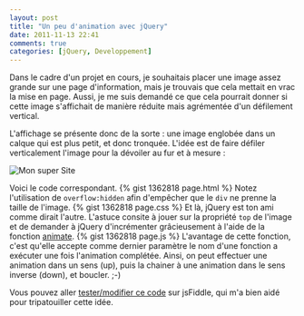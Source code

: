 ```yaml
---
layout: post
title: "Un peu d'animation avec jQuery"
date: 2011-11-13 22:41
comments: true
categories: [jQuery, Developpement]
---
```

Dans le cadre d'un projet en cours, je souhaitais placer une image assez grande sur une page d'information, mais je trouvais que cela mettait en vrac la mise en page. Aussi, je me suis demandé ce que cela pourrait donner si cette image s'affichait de manière réduite mais agrémentée d'un défilement vertical.
<!--more-->
L'affichage se présente donc de la sorte : une image englobée dans un calque qui est plus petit, et donc tronquée. L'idée est de faire défiler verticalement l'image pour la dévoiler au fur et à mesure :

![Mon super Site](https://lh5.googleusercontent.com/-Z6Vkpu1xtdw/TsA9sQUDMxI/AAAAAAAAA-Y/ysQhdLEZfWA/s986/1321221551960.png)

Voici le code correspondant.
{% gist 1362818 page.html %}
Notez l'utilisation de <code>overflow:hidden</code> afin d'empêcher que le <code>div</code> ne prenne la taille de l'image.
{% gist 1362818 page.css %}
Et là, jQuery est ton ami comme dirait l'autre. L'astuce consite à jouer sur la propriété <code>top</code> de l'image et de demander à jQuery d'incrémenter grâcieusement à l'aide de la fonction [animate](http://api.jquery.com/animate/).
{% gist 1362818 page.js %}
L'avantage de cette fonction, c'est qu'elle accepte comme dernier paramètre le nom d'une fonction a exécuter une fois l'animation complétée. Ainsi, on peut effectuer une animation dans un sens (up), puis la chainer à une animation dans le sens inverse (down), et boucler. ;-)

Vous pouvez aller [tester/modifier ce code](http://jsfiddle.net/KgWK4/45/) sur jsFiddle, qui m'a bien aidé pour tripatouiller cette idée.
